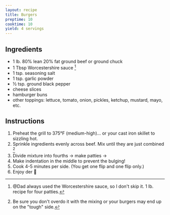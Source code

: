 ```yaml
---
layout: recipe
title: Burgers
preptime: 10
cooktime: 10
yield: 4 servings
---
```

## Ingredients
- 1 lb. 80% lean 20% fat ground beef or ground chuck
- 1 Tbsp Worcestershire sauce [^1]
- 1 tsp. seasoning salt
- 1 tsp. garlic powder
- ½ tsp. ground black pepper
- cheese slices
- hamburger buns
- other toppings: lettuce, tomato, onion, pickles, ketchup, mustard, mayo, etc.

[^1]: @Dad always used the Worcestershire sauce, so I don't skip it. 1 lb. recipe for four patties.

## Instructions
1. Preheat the grill to 375°F (medium-high)... or your cast iron skillet to sizzling hot.
2. Sprinkle ingredients evenly across beef. Mix until they are just combined [^2]
3. Divide mixture into fourths → make patties →
4. Make indentation in the middle to prevent the bulging!
5. Cook 4-5 minutes per side. (You get one flip and one flip only.)
6. Enjoy der 🍔

[^2]: Be sure you don't overdo it with the mixing or your burgers may end up on the "tough" side.
